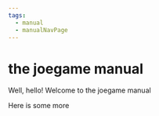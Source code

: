 ```yaml
---
tags:
  - manual
  - manualNavPage
---
```


# the joegame manual

Well, hello! Welcome to the joegame manual

Here is some more
